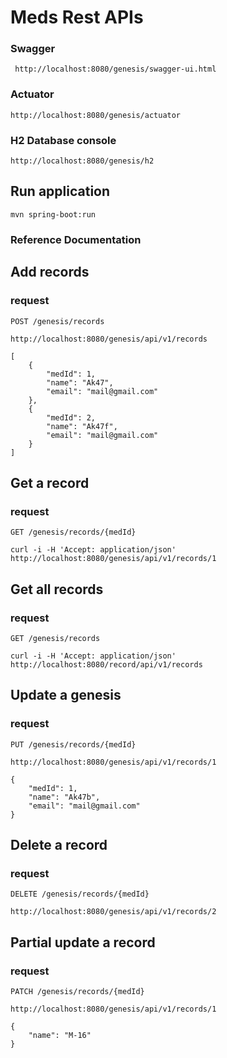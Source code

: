 # Meds Rest APIs

### Swagger
    
     http://localhost:8080/genesis/swagger-ui.html

### Actuator

    http://localhost:8080/genesis/actuator

### H2 Database console

    http://localhost:8080/genesis/h2

## Run application

    mvn spring-boot:run

### Reference Documentation

## Add records

### request

`POST /genesis/records`

    http://localhost:8080/genesis/api/v1/records

    [
        {
            "medId": 1,
            "name": "Ak47",
            "email": "mail@gmail.com"        
        },
        {
            "medId": 2,
            "name": "Ak47f",
            "email": "mail@gmail.com"       
        }
    ]

## Get a record

### request

`GET /genesis/records/{medId}`

    curl -i -H 'Accept: application/json' http://localhost:8080/genesis/api/v1/records/1

## Get all records

### request

`GET /genesis/records`

    curl -i -H 'Accept: application/json' http://localhost:8080/record/api/v1/records

## Update a genesis

### request

`PUT /genesis/records/{medId}`

    http://localhost:8080/genesis/api/v1/records/1

    {
        "medId": 1,
        "name": "Ak47b",
        "email": "mail@gmail.com"    
    }

## Delete a record

### request

`DELETE /genesis/records/{medId}`

    http://localhost:8080/genesis/api/v1/records/2

## Partial update a record

### request

`PATCH /genesis/records/{medId}`

    http://localhost:8080/genesis/api/v1/records/1

    {
        "name": "M-16"    
    }




